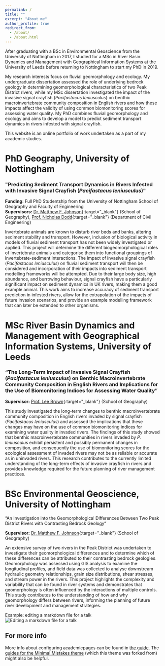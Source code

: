 ```yaml
---
permalink: /
title: ""
excerpt: "About me"
author_profile: true
redirect_from: 
  - /about/
  - /about.html
---
```


After graduating with a BSc in Environmental Geoscience from the University of Nottingham in 2017, I studied for a MSc in River Basin Dynamics and Management with Geographical Information Systems at the University of Leeds before returning to Nottingham to start my PhD in 2019.

My research interests focus on fluvial geomorphology and ecology. My undergraduate dissertation assessed the role of underlying bedrock geology in determining geomorphological characteristics of two Peak District rivers, while my MSc dissertation investigated the impact of the invasive signal crayfish (*Pacifastacus leniusculus*) on benthic macroinvertebrate community composition in English rivers and how these impacts affect the validity of using common biomonitoring scores for assessing water quality. My PhD combines fluvial geomorphology and ecology and aims to develop a model to predict sediment transport dynamics in rivers infested with signal crayfish.

This website is an online portfolio of work undertaken as a part of my academic studies.  

PhD Geography, University of Nottingham
======
### "Predicting Sediment Transport Dynamics in Rivers Infested with Invasive Signal Crayfish (*Pacifastacus leniusculus*)"

**Funding:** Full PhD Studentship from the University of Nottingham School of Geography and Faculty of Engineering  
**Supervisors:** [Dr. Matthew F. Johnson](https://www.nottingham.ac.uk/geography/people/m.johnson){:target="_blank"} (School of Geography), [Prof. Nicholas Dodd](https://www.nottingham.ac.uk/engineering/water-research/people/nicholas.dodd){:target="_blank"} (Department of Civil Engineering)

Invertebrate animals are known to disturb river beds and banks, altering sediment stability and transport. However, inclusion of biological activity in models of fluvial sediment transport has not been widely investigated or applied. This project will determine the different biogeomorphological roles of invertebrate animals and categorise them into functional groupings of invertebrate-sediment interactions. The impact of invasive signal crayfish (*Pacifastacus leniusculus*) on fluvial sediment transport will then be considered and incorporation of their impacts into sediment transport modelling frameworks will be attempted. Due to their large body size, high abundance, and burrowing behaviour, signal crayfish have a particularly significant impact on sediment dynamics in UK rivers, making them a good example animal. This work aims to increase accuracy of sediment transport prediction in infested rivers, allow for the extrapolation of the impacts of future invasion scenarios, and provide an example modelling framework that can later be extended to other organisms.


MSc River Basin Dynamics and Management with Geographical Information Systems, University of Leeds
======
### “The Long-Term Impact of Invasive Signal Crayfish (*Pacifastacus leniusculus*) on Benthic Macroinvertebrate Community Composition in English Rivers and Implications for the Use of Biomonitoring Indices for Assessing Water Quality”

**Supervisor:** [Prof. Lee Brown](https://environment.leeds.ac.uk/geography/staff/1009/professor-lee-brown){:target="_blank"} (School of Geography)

This study investigated the long-term changes to benthic macroinvertebrate community composition in English rivers invaded by signal crayfish (*Pacifastacus leniusculus*) and assessed the implications that these changes may have on the use of common biomonitoring indices for examining water quality in invaded rivers. The findings of this study showed that benthic macroinvertebrate communities in rivers invaded by *P. leniusculus* exhibit persistent and possibly permanent changes in composition, and consequently the use of biomonitoring scores for the ecological assessment of invaded rivers may not be as reliable or accurate as in uninvaded rivers. This research contributes to the currently limited understanding of the long-term effects of invasive crayfish in rivers and provides knowledge required for the future planning of river management practices.


BSc Environmental Geoscience, University of Nottingham
======
“An Investigation into the Geomorphological Differences Between Two Peak District Rivers with Contrasting Bedrock Geology”

**Supervisor:** [Dr. Matthew F. Johnson](https://www.nottingham.ac.uk/geography/people/m.johnson){:target="_blank"} (School of Geography)
                
An extensive survey of two rivers in the Peak District was undertaken to investigate their geomorphological differences and to determine which of these differences can be attributed to their contrasting bedrock geologies. Geomorphology was assessed using GIS analysis to examine the longitudinal profiles, and field data was collected to analyse downstream hydraulic geometry relationships, grain size distributions, shear stresses, and stream power in the rivers. This project highlights the complexity and variability that can be found in river systems and demonstrates that geomorphology is often influenced by the interactions of multiple controls. This study contributes to the understanding of how and why geomorphology differs between rivers, informing the planning of future river development and management strategies.


            
Example: editing a markdown file for a talk
![Editing a markdown file for a talk](/images/editing-talk.png)

For more info
------
More info about configuring academicpages can be found in [the guide](https://academicpages.github.io/markdown/). The [guides for the Minimal Mistakes theme](https://mmistakes.github.io/minimal-mistakes/docs/configuration/) (which this theme was forked from) might also be helpful.
